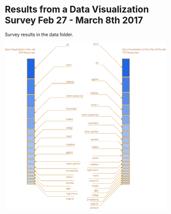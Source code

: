 Results from a Data Visualization Survey Feb 27 - March 8th 2017
======

Survey results in the data folder.

[![Tool Split](visualization/tool_makeup_by_focus.png "tool split")](https://medium.com/p/40688830b9f2)
